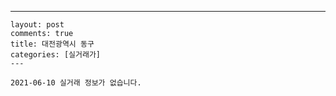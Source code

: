 ---
    layout: post
    comments: true
    title: 대전광역시 동구
    categories: [실거래가]
    ---

    2021-06-10 실거래 정보가 없습니다.

    